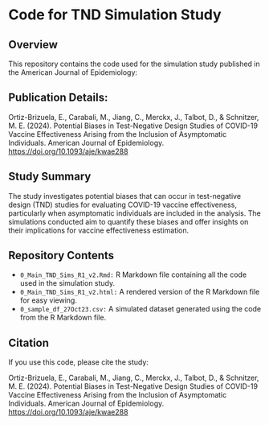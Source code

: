 # Code for TND Simulation Study 

## Overview

This repository contains the code used for the simulation study published in the American Journal of Epidemiology:

## Publication Details:
Ortiz-Brizuela, E., Carabali, M., Jiang, C., Merckx, J., Talbot, D., & Schnitzer, M. E. (2024). Potential Biases in Test-Negative Design Studies of COVID-19 Vaccine Effectiveness Arising from the Inclusion of Asymptomatic Individuals. American Journal of Epidemiology. https://doi.org/10.1093/aje/kwae288

## Study Summary

The study investigates potential biases that can occur in test-negative design (TND) studies for evaluating COVID-19 vaccine effectiveness, particularly when asymptomatic individuals are included in the analysis. The simulations conducted aim to quantify these biases and offer insights on their implications for vaccine effectiveness estimation.

## Repository Contents

- `0_Main_TND_Sims_R1_v2.Rmd:` R Markdown file containing all the code used in the simulation study.
- `0_Main_TND_Sims_R1_v2.html:` A rendered version of the R Markdown file for easy viewing.
- `0_sample_df_27Oct23.csv:` A simulated dataset generated using the code from the R Markdown file.

## Citation

If you use this code, please cite the study:

Ortiz-Brizuela, E., Carabali, M., Jiang, C., Merckx, J., Talbot, D., & Schnitzer, M. E. (2024). Potential Biases in Test-Negative Design Studies of COVID-19 Vaccine Effectiveness Arising from the Inclusion of Asymptomatic Individuals. American Journal of Epidemiology. https://doi.org/10.1093/aje/kwae288
